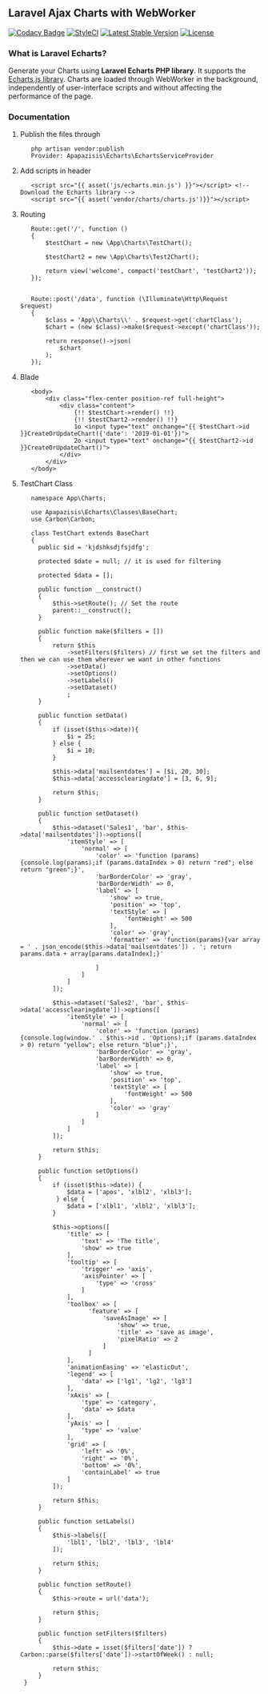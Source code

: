 ## Laravel Ajax Charts with WebWorker

   
[![Codacy Badge](https://api.codacy.com/project/badge/Grade/97da0999afa84e54ada46b1cabc8ee7c)](https://app.codacy.com/app/apapazisis/laracharts?utm_source=github.com&utm_medium=referral&utm_content=apapazisis/laracharts&utm_campaign=Badge_Grade_Dashboard)
<a href="https://github.styleci.io/repos/189413172"><img src="https://github.styleci.io/repos/189413172/shield?branch=master" alt="StyleCI"></a>
[![Latest Stable Version](https://poser.pugx.org/apapazisis/laravel-echarts/v/stable)](https://packagist.org/packages/apapazisis/laravel-echarts)
[![License](https://poser.pugx.org/apapazisis/laravel-echarts/license)](https://packagist.org/packages/apapazisis/laravel-echarts)


### What is Laravel Echarts?

Generate your Charts using **Laravel Echarts PHP library**. It supports the <a href="https://ecomfe.github.io/echarts-doc/public/en/tutorial.html#Get%20Started%20with%20ECharts%20in%205%20minutes" target="_blank">Echarts.js library</a>. Charts are loaded through WebWorker in the background, independently of user-interface scripts and without affecting the performance of the page.


### Documentation

1. Publish the files through 
          
          php artisan vendor:publish
          Provider: Apapazisis\Echarts\EchartsServiceProvider

2. Add scripts in header 
          
          <script src="{{ asset('js/echarts.min.js') }}"></script> <!-- Download the Echarts library -->
          <script src="{{ asset('vendor/charts/charts.js')}}"></script>

3. Routing

          Route::get('/', function ()
          {
              $testChart = new \App\Charts\TestChart();

              $testChart2 = new \App\Charts\Test2Chart();

              return view('welcome', compact('testChart', 'testChart2'));
          });


          Route::post('/data', function (\Illuminate\Http\Request $request)
          {
              $class = 'App\\Charts\\' . $request->get('chartClass');
              $chart = (new $class)->make($request->except('chartClass'));

              return response()->json(
                  $chart
              );
          });

4. Blade

          <body>
              <div class="flex-center position-ref full-height">
                  <div class="content">
                      {!! $testChart->render() !!}
                      {!! $testChart2->render() !!}
                      1o <input type="text" onchange="{{ $testChart->id }}CreateOrUpdateChart({'date': '2019-01-01'})">
                      2o <input type="text" onchange="{{ $testChart2->id }}CreateOrUpdateChart()">
                  </div>
              </div>
          </body>
              
4. TestChart Class
          
          namespace App\Charts;

          use Apapazisis\Echarts\Classes\BaseChart;
          use Carbon\Carbon;

          class TestChart extends BaseChart
          {
            public $id = 'kjdshksdjfsjdfg'; 
          
            protected $date = null; // it is used for filtering

            protected $data = [];

            public function __construct()
            {
                $this->setRoute(); // Set the route 
                parent::__construct();
            }

            public function make($filters = [])
            {
                return $this
                    ->setFilters($filters) // first we set the filters and then we can use them wherever we want in other functions
                    ->setData()
                    ->setOptions()
                    ->setLabels()
                    ->setDataset()
                    ;
            }

            public function setData()
            {
                if (isset($this->date)){
                    $i = 25;
                } else {
                    $i = 10;
                }
                
                $this->data['mailsentdates'] = [$i, 20, 30];
                $this->data['accessclearingdate'] = [3, 6, 9];

                return $this;
            }

            public function setDataset()
            {
                $this->dataset('Sales1', 'bar', $this->data['mailsentdates'])->options([
                    'itemStyle' => [
                        'normal' => [
                            'color' => 'function (params){console.log(params);if (params.dataIndex > 0) return "red"; else return "green";}',
                            'barBorderColor' => 'gray',
                            'barBorderWidth' => 0,
                            'label' => [
                                'show' => true,
                                'position' => 'top',
                                'textStyle' => [
                                    'fontWeight' => 500
                                ],
                                'color' => 'gray',
                                'formatter' => 'function(params){var array = ' . json_encode($this->data['mailsentdates']) . '; return params.data + array[params.dataIndex];}'
                    
                            ]
                        ]
                    ]
                ]);

                $this->dataset('Sales2', 'bar', $this->data['accessclearingdate'])->options([
                    'itemStyle' => [
                        'normal' => [
                            'color' => 'function (params){console.log(window.' . $this->id . 'Options);if (params.dataIndex > 0) return "yellow"; else return "blue";}',
                            'barBorderColor' => 'gray',
                            'barBorderWidth' => 0,
                            'label' => [
                                'show' => true,
                                'position' => 'top',
                                'textStyle' => [
                                    'fontWeight' => 500
                                ],
                                'color' => 'gray'
                            ]
                        ]
                    ]
                ]);

                return $this;
            }

            public function setOptions()
            {
                if (isset($this->date)) {
                    $data = ['apos', 'xlbl2', 'xlbl3'];
                 } else {
                    $data = ['xlbl1', 'xlbl2', 'xlbl3'];
                }
                
                $this->options([
                    'title' => [
                        'text' => 'The title',
                        'show' => true
                    ],
                    'tooltip' => [
                        'trigger' => 'axis',
                        'axisPointer' => [
                            'type' => 'cross'
                        ]
                    ],
                    'toolbox' => [
                          'feature' => [
                              'saveAsImage' => [
                                  'show' => true,
                                  'title' => 'save as image',
                                  'pixelRatio' => 2
                              ]
                          ]
                    ],
                    'animationEasing' => 'elasticOut',
                    'legend' => [
                        'data' => ['lg1', 'lg2', 'lg3']
                    ],
                    'xAxis' => [
                        'type' => 'category',
                        'data' => $data
                    ],
                    'yAxis' => [
                        'type' => 'value'
                    ],
                    'grid' => [
                        'left' => '0%',
                        'right' => '0%',
                        'bottom' => '0%',
                        'containLabel' => true
                    ]
                ]);

                return $this;
            }

            public function setLabels()
            {
                $this->labels([
                    'lbl1', 'lbl2', 'lbl3', 'lbl4'
                ]);

                return $this;
            }

            public function setRoute()
            {
                $this->route = url('data');

                return $this;
            }

            public function setFilters($filters)
            {
                $this->date = isset($filters['date']) ? Carbon::parse($filters['date'])->startOfWeek() : null;

                return $this;
            }
        }
